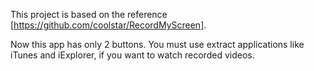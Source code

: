 This project is based on the reference [https://github.com/coolstar/RecordMyScreen].

Now this app has only 2 buttons.
You must use extract applications like iTunes and iExplorer, if you want to watch recorded videos.
